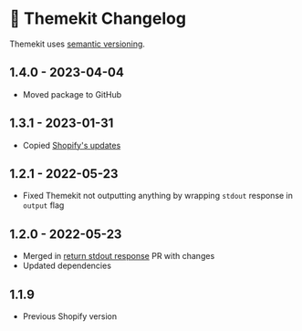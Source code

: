 # 📅 Themekit Changelog

Themekit uses [semantic versioning](https://semver.org/).

## 1.4.0 - 2023-04-04

* Moved package to GitHub

## 1.3.1 - 2023-01-31

* Copied [Shopify's updates](https://github.com/Shopify/themekit/releases/tag/v1.3.1)

## 1.2.1 - 2022-05-23

* Fixed Themekit not outputting anything by wrapping `stdout` response in `output` flag

## 1.2.0 - 2022-05-23

* Merged in [return stdout response](https://github.com/Shopify/node-themekit/pull/98) PR with changes
* Updated dependencies

## 1.1.9

* Previous Shopify version
